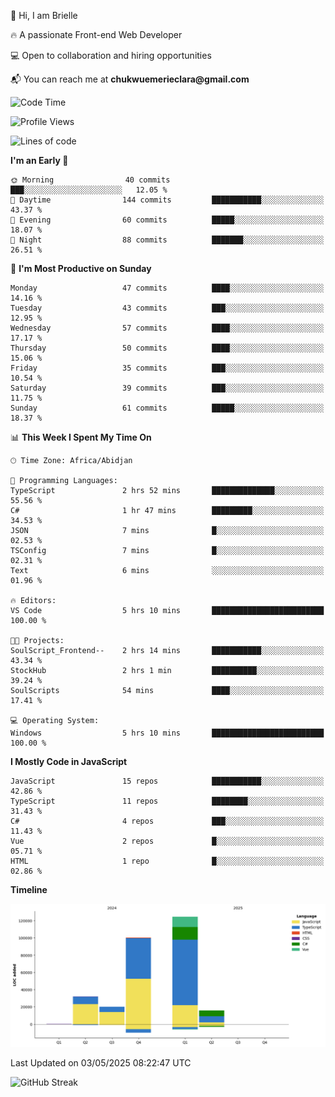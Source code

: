 <div align="left">
  <p>👋 Hi, I am Brielle</p>
  <p>🔥 A passionate Front-end Web Developer</p>
  <p>💻 Open to collaboration and hiring opportunities</p>
  <p>📬 You can reach me at <strong>chukwuemerieclara@gmail.com</strong></p>
</div>


 
 <!--START_SECTION:waka-->
![Code Time](http://img.shields.io/badge/Code%20Time-605%20hrs%2013%20mins-blue)

![Profile Views](http://img.shields.io/badge/Profile%20Views-0-blue)

![Lines of code](https://img.shields.io/badge/From%20Hello%20World%20I%27ve%20Written-293.3%20thousand%20lines%20of%20code-blue)

**I'm an Early 🐤** 

```text
🌞 Morning                40 commits          ███░░░░░░░░░░░░░░░░░░░░░░   12.05 % 
🌆 Daytime                144 commits         ███████████░░░░░░░░░░░░░░   43.37 % 
🌃 Evening                60 commits          █████░░░░░░░░░░░░░░░░░░░░   18.07 % 
🌙 Night                  88 commits          ███████░░░░░░░░░░░░░░░░░░   26.51 % 
```
📅 **I'm Most Productive on Sunday** 

```text
Monday                   47 commits          ████░░░░░░░░░░░░░░░░░░░░░   14.16 % 
Tuesday                  43 commits          ███░░░░░░░░░░░░░░░░░░░░░░   12.95 % 
Wednesday                57 commits          ████░░░░░░░░░░░░░░░░░░░░░   17.17 % 
Thursday                 50 commits          ████░░░░░░░░░░░░░░░░░░░░░   15.06 % 
Friday                   35 commits          ███░░░░░░░░░░░░░░░░░░░░░░   10.54 % 
Saturday                 39 commits          ███░░░░░░░░░░░░░░░░░░░░░░   11.75 % 
Sunday                   61 commits          █████░░░░░░░░░░░░░░░░░░░░   18.37 % 
```


📊 **This Week I Spent My Time On** 

```text
🕑︎ Time Zone: Africa/Abidjan

💬 Programming Languages: 
TypeScript               2 hrs 52 mins       ██████████████░░░░░░░░░░░   55.56 % 
C#                       1 hr 47 mins        █████████░░░░░░░░░░░░░░░░   34.53 % 
JSON                     7 mins              █░░░░░░░░░░░░░░░░░░░░░░░░   02.53 % 
TSConfig                 7 mins              █░░░░░░░░░░░░░░░░░░░░░░░░   02.31 % 
Text                     6 mins              ░░░░░░░░░░░░░░░░░░░░░░░░░   01.96 % 

🔥 Editors: 
VS Code                  5 hrs 10 mins       █████████████████████████   100.00 % 

🐱‍💻 Projects: 
SoulScript_Frontend--    2 hrs 14 mins       ███████████░░░░░░░░░░░░░░   43.34 % 
StockHub                 2 hrs 1 min         ██████████░░░░░░░░░░░░░░░   39.24 % 
SoulScripts              54 mins             ████░░░░░░░░░░░░░░░░░░░░░   17.41 % 

💻 Operating System: 
Windows                  5 hrs 10 mins       █████████████████████████   100.00 % 
```

**I Mostly Code in JavaScript** 

```text
JavaScript               15 repos            ███████████░░░░░░░░░░░░░░   42.86 % 
TypeScript               11 repos            ████████░░░░░░░░░░░░░░░░░   31.43 % 
C#                       4 repos             ███░░░░░░░░░░░░░░░░░░░░░░   11.43 % 
Vue                      2 repos             █░░░░░░░░░░░░░░░░░░░░░░░░   05.71 % 
HTML                     1 repo              █░░░░░░░░░░░░░░░░░░░░░░░░   02.86 % 
```



**Timeline**

![Lines of Code chart](https://raw.githubusercontent.com/Brielle28/Brielle28/main/assets/bar_graph.png)


 Last Updated on 03/05/2025 08:22:47 UTC
<!--END_SECTION:waka-->

![GitHub Streak](https://github-readme-streak-stats.herokuapp.com/?user=Brielle28)



